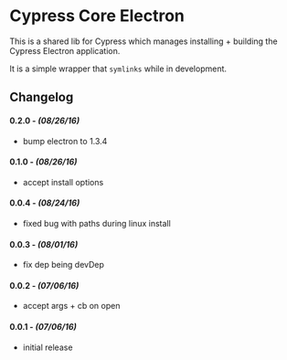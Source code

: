 # Cypress Core Electron

This is a shared lib for Cypress which manages installing + building the Cypress Electron application.

It is a simple wrapper that `symlinks` while in development.

## Changelog

#### 0.2.0 - *(08/26/16)*
- bump electron to 1.3.4

#### 0.1.0 - *(08/26/16)*
- accept install options

#### 0.0.4 - *(08/24/16)*
- fixed bug with paths during linux install

#### 0.0.3 - *(08/01/16)*
- fix dep being devDep

#### 0.0.2 - *(07/06/16)*
- accept args + cb on open

#### 0.0.1 - *(07/06/16)*
- initial release
